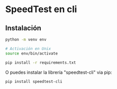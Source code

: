 # SpeedTest en cli

## Instalación

```bash
python -m venv env

# Activación en Unix
source env/bin/activate

pip install -r requirements.txt
```

O puedes instalar la librería "speedtest-cli" via pip:

```bash
pip install speedtest-cli
```